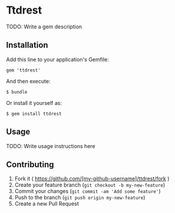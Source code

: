 # Ttdrest

TODO: Write a gem description

## Installation

Add this line to your application's Gemfile:

    gem 'ttdrest'

And then execute:

    $ bundle

Or install it yourself as:

    $ gem install ttdrest

## Usage

TODO: Write usage instructions here

## Contributing

1. Fork it ( https://github.com/[my-github-username]/ttdrest/fork )
2. Create your feature branch (`git checkout -b my-new-feature`)
3. Commit your changes (`git commit -am 'Add some feature'`)
4. Push to the branch (`git push origin my-new-feature`)
5. Create a new Pull Request
